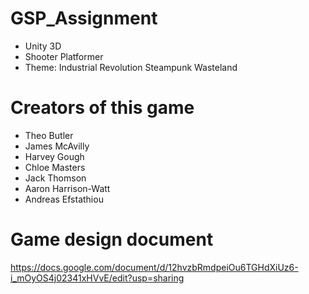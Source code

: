 # GSP_Assignment

* Unity 3D
* Shooter Platformer
* Theme: Industrial Revolution Steampunk Wasteland

# Creators of this game
* Theo Butler
* James McAvilly
* Harvey Gough
* Chloe Masters
* Jack Thomson
* Aaron Harrison-Watt
* Andreas Efstathiou

# Game design document
https://docs.google.com/document/d/12hvzbRmdpeiOu6TGHdXiUz6-i_mOyOS4j02341xHVvE/edit?usp=sharing
